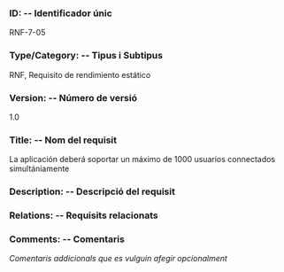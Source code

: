 ### ID: -- Identificador únic
RNF-7-05

### Type/Category: -- Tipus i Subtipus
RNF, Requisito de rendimiento estático

### Version: -- Número de versió
1.0

### Title: -- Nom del requisit
La aplicación deberá soportar un máximo de 1000 usuarios connectados simultániamente

### Description: -- Descripció del requisit

### Relations: -- Requisits relacionats

### Comments: -- Comentaris
_Comentaris addicionals que es vulguin afegir opcionalment_
